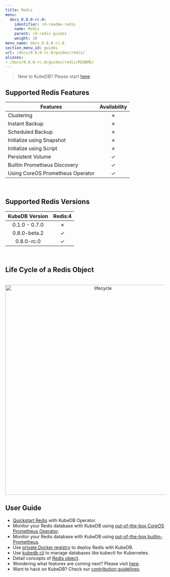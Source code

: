 ```yaml
---
title: Redis
menu:
  docs_0.8.0-rc.0:
    identifier: rd-readme-redis
    name: Redis
    parent: rd-redis-guides
    weight: 10
menu_name: docs_0.8.0-rc.0
section_menu_id: guides
url: /docs/0.8.0-rc.0/guides/redis/
aliases:
- /docs/0.8.0-rc.0/guides/redis/README/
---
```


> New to KubeDB? Please start [here](/docs/0.8.0-rc.0/concepts/README).

## Supported Redis Features

|Features                                                | Availability |
|--------------------------------------------------------|:------------:|
|Clustering                                              | &#10007;     |
|Instant Backup                                          | &#10007;     |
|Scheduled Backup                                        | &#10007;     |
|Initialize using Snapshot                               | &#10007;     |
|Initialize using Script                                 | &#10007;     |
|Persistent Volume                                       | &#10003;     |
|Builtin Prometheus Discovery                            | &#10003;     |
|Using CoreOS Prometheus Operator                        | &#10003;     |

<br/>

## Supported Redis Versions

| KubeDB Version | Redis:4  |
|:--------------:|:--------:|
| 0.1.0 - 0.7.0  | &#10007; |
| 0.8.0-beta.2   | &#10003; |
| 0.8.0-rc.0   | &#10003; |

<br/>

## Life Cycle of a Redis Object

<p align="center">
  <img alt="lifecycle"  src="/docs/0.8.0-rc.0/images/redis/redis-lifecycle.png" width="600" height="660">
</p>

## User Guide

- [Quickstart Redis](/docs/0.8.0-rc.0/guides/redis/quickstart/quickstart) with KubeDB Operator.
- Monitor your Redis database with KubeDB using [out-of-the-box CoreOS Prometheus Operator](/docs/0.8.0-rc.0/guides/redis/monitoring/using-coreos-prometheus-operator).
- Monitor your Redis database with KubeDB using [out-of-the-box builtin-Prometheus](/docs/0.8.0-rc.0/guides/redis/monitoring/using-builtin-prometheus).
- Use [private Docker registry](/docs/0.8.0-rc.0/guides/redis/private-registry/using-private-registry) to deploy Redis with KubeDB.
- Use [kubedb cli](/docs/0.8.0-rc.0/guides/redis/cli/cli) to manage databases like kubectl for Kubernetes.
- Detail concepts of [Redis object](/docs/0.8.0-rc.0/concepts/databases/redis).
- Wondering what features are coming next? Please visit [here](/docs/0.8.0-rc.0/roadmap).
- Want to hack on KubeDB? Check our [contribution guidelines](/docs/0.8.0-rc.0/CONTRIBUTING).
